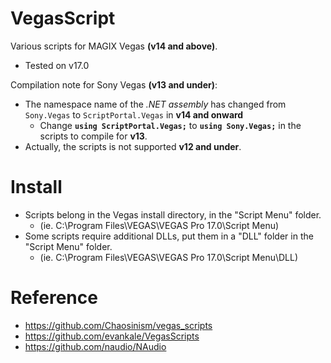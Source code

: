 # VegasScript
Various scripts for MAGIX Vegas **(v14 and above)**.
* Tested on v17.0

Compilation note for Sony Vegas **(v13 and under)**:
* The namespace name of the *.NET assembly* has changed from `Sony.Vegas` to `ScriptPortal.Vegas` in **v14 and onward**
  * Change **`using ScriptPortal.Vegas;`** to **`using Sony.Vegas;`** in the scripts to compile for **v13**.
* Actually, the scripts is not supported **v12 and under**.

# Install
* Scripts belong in the Vegas install directory, in the "Script Menu" folder.
  * (ie. C:\Program Files\VEGAS\VEGAS Pro 17.0\Script Menu)
* Some scripts require additional DLLs, put them in a "DLL" folder in the "Script Menu" folder.
  * (ie. C:\Program Files\VEGAS\VEGAS Pro 17.0\Script Menu\DLL)

# Reference
* https://github.com/Chaosinism/vegas_scripts
* https://github.com/evankale/VegasScripts
* https://github.com/naudio/NAudio
